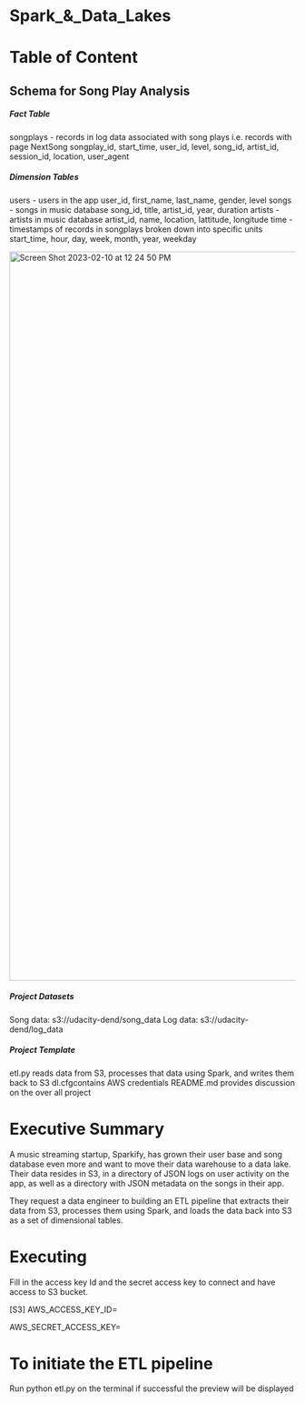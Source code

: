 

# Spark_&_Data_Lakes

# Table of Content

## Schema for Song Play Analysis

##### Fact Table

songplays - records in log data associated with song plays i.e. records with page NextSong
songplay_id, start_time, user_id, level, song_id, artist_id, session_id, location, user_agent

##### Dimension Tables

users - users in the app
user_id, first_name, last_name, gender, level
songs - songs in music database
song_id, title, artist_id, year, duration
artists - artists in music database
artist_id, name, location, lattitude, longitude
time - timestamps of records in songplays broken down into specific units
start_time, hour, day, week, month, year, weekday

<img width="1283" alt="Screen Shot 2023-02-10 at 12 24 50 PM" src="https://user-images.githubusercontent.com/103359089/217999352-9c5d2f94-3f42-43ac-8de6-991206cd8425.png">


##### Project Datasets

Song data: s3://udacity-dend/song_data
Log data: s3://udacity-dend/log_data



##### Project Template

etl.py reads data from S3, processes that data using Spark, and writes them back to S3
dl.cfgcontains  AWS credentials
README.md provides discussion on the over all project


# Executive Summary

A music streaming startup, Sparkify, has grown their user base and song database even more and want to move their data warehouse to a data lake. Their data resides in S3, in a directory of JSON logs on user activity on the app, as well as a directory with JSON metadata on the songs in their app.

They request a  data engineer to building an ETL pipeline that extracts their data from S3, processes them using Spark, and loads the data back into S3 as a set of dimensional tables.


# Executing

Fill in the access key Id and the secret access key to connect and have access to S3 bucket.

[S3]
AWS_ACCESS_KEY_ID=

AWS_SECRET_ACCESS_KEY=

# To initiate the ETL pipeline

Run python etl.py on the terminal
if successful the preview will be displayed

